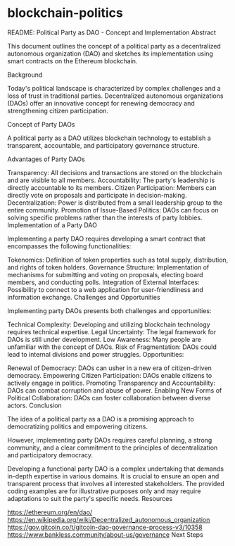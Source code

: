 # blockchain-politics

README: Political Party as DAO - Concept and Implementation
Abstract

This document outlines the concept of a political party as a decentralized autonomous organization (DAO) and sketches its implementation using smart contracts on the Ethereum blockchain.

Background

Today's political landscape is characterized by complex challenges and a loss of trust in traditional parties. Decentralized autonomous organizations (DAOs) offer an innovative concept for renewing democracy and strengthening citizen participation.

Concept of Party DAOs

A political party as a DAO utilizes blockchain technology to establish a transparent, accountable, and participatory governance structure.

Advantages of Party DAOs

Transparency: All decisions and transactions are stored on the blockchain and are visible to all members.
Accountability: The party's leadership is directly accountable to its members.
Citizen Participation: Members can directly vote on proposals and participate in decision-making.
Decentralization: Power is distributed from a small leadership group to the entire community.
Promotion of Issue-Based Politics: DAOs can focus on solving specific problems rather than the interests of party lobbies.
Implementation of a Party DAO

Implementing a party DAO requires developing a smart contract that encompasses the following functionalities:

Tokenomics: Definition of token properties such as total supply, distribution, and rights of token holders.
Governance Structure: Implementation of mechanisms for submitting and voting on proposals, electing board members, and conducting polls.
Integration of External Interfaces: Possibility to connect to a web application for user-friendliness and information exchange.
Challenges and Opportunities

Implementing party DAOs presents both challenges and opportunities:

Technical Complexity: Developing and utilizing blockchain technology requires technical expertise.
Legal Uncertainty: The legal framework for DAOs is still under development.
Low Awareness: Many people are unfamiliar with the concept of DAOs.
Risk of Fragmentation: DAOs could lead to internal divisions and power struggles.
Opportunities:

Renewal of Democracy: DAOs can usher in a new era of citizen-driven democracy.
Empowering Citizen Participation: DAOs enable citizens to actively engage in politics.
Promoting Transparency and Accountability: DAOs can combat corruption and abuse of power.
Enabling New Forms of Political Collaboration: DAOs can foster collaboration between diverse actors.
Conclusion

The idea of a political party as a DAO is a promising approach to democratizing politics and empowering citizens.

However, implementing party DAOs requires careful planning, a strong community, and a clear commitment to the principles of decentralization and participatory democracy.

Developing a functional party DAO is a complex undertaking that demands in-depth expertise in various domains.
It is crucial to ensure an open and transparent process that involves all interested stakeholders.
The provided coding examples are for illustrative purposes only and may require adaptations to suit the party's specific needs.
Resources

https://ethereum.org/en/dao/
https://en.wikipedia.org/wiki/Decentralized_autonomous_organization
https://gov.gitcoin.co/t/gitcoin-dao-governance-process-v3/10358
https://www.bankless.community/about-us/governance
Next Steps
